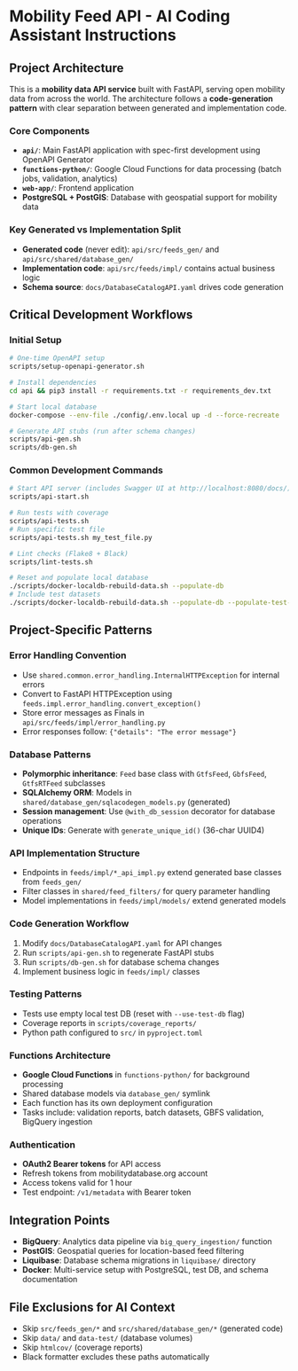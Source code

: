# Mobility Feed API - AI Coding Assistant Instructions

## Project Architecture

This is a **mobility data API service** built with FastAPI, serving open mobility data from across the world. The architecture follows a **code-generation pattern** with clear separation between generated and implementation code.

### Core Components

- **`api/`**: Main FastAPI application with spec-first development using OpenAPI Generator
- **`functions-python/`**: Google Cloud Functions for data processing (batch jobs, validation, analytics)
- **`web-app/`**: Frontend application
- **PostgreSQL + PostGIS**: Database with geospatial support for mobility data

### Key Generated vs Implementation Split

- **Generated code** (never edit): `api/src/feeds_gen/` and `api/src/shared/database_gen/`
- **Implementation code**: `api/src/feeds/impl/` contains actual business logic
- **Schema source**: `docs/DatabaseCatalogAPI.yaml` drives code generation

## Critical Development Workflows

### Initial Setup
```bash
# One-time OpenAPI setup
scripts/setup-openapi-generator.sh

# Install dependencies
cd api && pip3 install -r requirements.txt -r requirements_dev.txt

# Start local database
docker-compose --env-file ./config/.env.local up -d --force-recreate

# Generate API stubs (run after schema changes)
scripts/api-gen.sh
scripts/db-gen.sh
```

### Common Development Commands
```bash
# Start API server (includes Swagger UI at http://localhost:8080/docs/)
scripts/api-start.sh

# Run tests with coverage
scripts/api-tests.sh
# Run specific test file
scripts/api-tests.sh my_test_file.py

# Lint checks (Flake8 + Black)
scripts/lint-tests.sh

# Reset and populate local database
./scripts/docker-localdb-rebuild-data.sh --populate-db
# Include test datasets
./scripts/docker-localdb-rebuild-data.sh --populate-db --populate-test-data
```

## Project-Specific Patterns

### Error Handling Convention
- Use `shared.common.error_handling.InternalHTTPException` for internal errors
- Convert to FastAPI HTTPException using `feeds.impl.error_handling.convert_exception()`
- Store error messages as Finals in `api/src/feeds/impl/error_handling.py`
- Error responses follow: `{"details": "The error message"}`

### Database Patterns
- **Polymorphic inheritance**: `Feed` base class with `GtfsFeed`, `GbfsFeed`, `GtfsRTFeed` subclasses
- **SQLAlchemy ORM**: Models in `shared/database_gen/sqlacodegen_models.py` (generated)
- **Session management**: Use `@with_db_session` decorator for database operations
- **Unique IDs**: Generate with `generate_unique_id()` (36-char UUID4)

### API Implementation Structure
- Endpoints in `feeds/impl/*_api_impl.py` extend generated base classes from `feeds_gen/`
- Filter classes in `shared/feed_filters/` for query parameter handling
- Model implementations in `feeds/impl/models/` extend generated models

### Code Generation Workflow
1. Modify `docs/DatabaseCatalogAPI.yaml` for API changes
2. Run `scripts/api-gen.sh` to regenerate FastAPI stubs
3. Run `scripts/db-gen.sh` for database schema changes
4. Implement business logic in `feeds/impl/` classes

### Testing Patterns
- Tests use empty local test DB (reset with `--use-test-db` flag)
- Coverage reports in `scripts/coverage_reports/`
- Python path configured to `src/` in `pyproject.toml`

### Functions Architecture
- **Google Cloud Functions** in `functions-python/` for background processing
- Shared database models via `database_gen/` symlink
- Each function has its own deployment configuration
- Tasks include: validation reports, batch datasets, GBFS validation, BigQuery ingestion

### Authentication
- **OAuth2 Bearer tokens** for API access
- Refresh tokens from mobilitydatabase.org account
- Access tokens valid for 1 hour
- Test endpoint: `/v1/metadata` with Bearer token

## Integration Points

- **BigQuery**: Analytics data pipeline via `big_query_ingestion/` function  
- **PostGIS**: Geospatial queries for location-based feed filtering
- **Liquibase**: Database schema migrations in `liquibase/` directory
- **Docker**: Multi-service setup with PostgreSQL, test DB, and schema documentation

## File Exclusions for AI Context
- Skip `src/feeds_gen/*` and `src/shared/database_gen/*` (generated code)
- Skip `data/` and `data-test/` (database volumes)
- Skip `htmlcov/` (coverage reports)
- Black formatter excludes these paths automatically